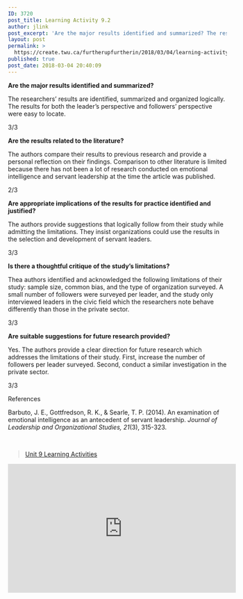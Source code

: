 ```yaml
---
ID: 3720
post_title: Learning Activity 9.2
author: jlink
post_excerpt: 'Are the major results identified and summarized? The researchers&rsquo; results are identified, summarized and organized logically. The results for both the leader&rsquo;s perspective and followers&rsquo; perspective were easy to locate. 3/3 Are the results related to the literature? The authors compare their results to previous research and provide a personal reflection on their findings. Comparison &hellip; <p><a href="https://create.twu.ca/furtherupfurtherin/2018/03/04/learning-activity-9-2/">Continue reading<span> "Learning Activity 9.2"</span></a></p>'
layout: post
permalink: >
  https://create.twu.ca/furtherupfurtherin/2018/03/04/learning-activity-9-2/
published: true
post_date: 2018-03-04 20:40:09
---
```

<strong>Are the major results identified and summarized?</strong>

The researchers’ results are identified, summarized and organized logically. The results for both the leader’s perspective and followers’ perspective were easy to locate.

3/3

<strong>Are the results related to the literature?</strong>

The authors compare their results to previous research and provide a personal reflection on their findings. Comparison to other literature is limited because there has not been a lot of research conducted on emotional intelligence and servant leadership at the time the article was published.

2/3

<strong>Are appropriate implications of the results for practice identified and justified?</strong>

The authors provide suggestions that logically follow from their study while admitting the limitations. They insist organizations could use the results in the selection and development of servant leaders.

3/3

<strong>Is there a thoughtful critique of the study’s limitations?</strong>

Thea authors identified and acknowledged the following limitations of their study: sample size, common bias, and the type of organization surveyed. A small number of followers were surveyed per leader, and the study only interviewed leaders in the civic field which the researchers note behave differently than those in the private sector.

3/3

<strong>Are suitable suggestions for future research provided?</strong>

Yes. The authors provide a clear direction for future research which addresses the limitations of their study. First, increase the number of followers per leader surveyed. Second, conduct a similar investigation in the private sector.

3/3

References

Barbuto, J. E., Gottfredson, R. K., &amp; Searle, T. P. (2014). An examination of emotional intelligence as an antecedent of servant leadership. <em>Journal of Leadership and Organizational Studies, 21</em>(3), 315-323.

&nbsp;

<blockquote class="wp-embedded-content" data-secret="faMlFaWUeT"><a href="https://create.twu.ca/ldrs591-sp18/unit-9-learning-activities/">Unit 9 Learning Activities</a></p></blockquote>



<iframe class="wp-embedded-content" sandbox="allow-scripts" security="restricted" src="https://create.twu.ca/ldrs591-sp18/unit-9-learning-activities/embed/#?secret=faMlFaWUeT" data-secret="faMlFaWUeT" width="525" height="296" title="&#8220;Unit 9 Learning Activities&#8221; &#8212; Leadership 591: Scholarly Inquiry" frameborder="0" marginwidth="0" marginheight="0" scrolling="no"></iframe>